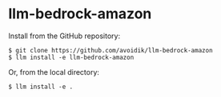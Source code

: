 # llm-bedrock-amazon

Install from the GitHub repository:

```terminal
$ git clone https://github.com/avoidik/llm-bedrock-amazon
$ llm install -e llm-bedrock-amazon
```

Or, from the local directory:

```terminal
$ llm install -e .
```
